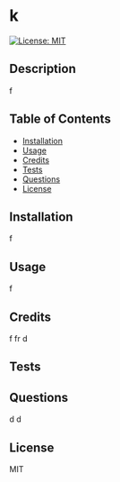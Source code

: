 # k

[![License: MIT](https://img.shields.io/badge/License-MIT-yellow.svg)](https://opensource.org/licenses/MIT)

## Description

f

## Table of Contents

- [Installation](#Installation)
- [Usage](#Usage)
- [Credits](#Credits)
- [Tests](#Tests)
- [Questions](#Questions)
- [License](#License)


## Installation

f

## Usage

f

## Credits

f
fr
d

## Tests


## Questions
d
d

## License
MIT
   